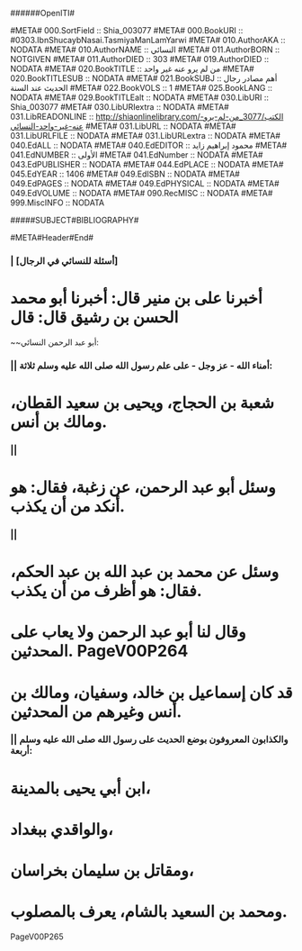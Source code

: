 ######OpenITI#


#META# 000.SortField	:: Shia_003077
#META# 000.BookURI	:: #0303.IbnShucaybNasai.TasmiyaManLamYarwi
#META# 010.AuthorAKA	:: NODATA
#META# 010.AuthorNAME	:: النسائي
#META# 011.AuthorBORN	:: NOTGIVEN
#META# 011.AuthorDIED	:: 303
#META# 019.AuthorDIED	:: NODATA
#META# 020.BookTITLE	:: من لم يرو عنه غير واحد
#META# 020.BookTITLESUB	:: NODATA
#META# 021.BookSUBJ	:: أهم مصادر رجال الحديث عند السنة
#META# 022.BookVOLS	:: 1
#META# 025.BookLANG	:: NODATA
#META# 029.BookTITLEalt	:: NODATA
#META# 030.LibURI	:: Shia_003077
#META# 030.LibURIextra	:: NODATA
#META# 031.LibREADONLINE	:: http://shiaonlinelibrary.com/الكتب/3077_من-لم-يرو-عنه-غير-واحد-النسائي
#META# 031.LibURL	:: NODATA
#META# 031.LibURLFILE	:: NODATA
#META# 031.LibURLextra	:: NODATA
#META# 040.EdALL	:: NODATA
#META# 040.EdEDITOR	:: محمود إبراهيم زايد
#META# 041.EdNUMBER	:: الأولى
#META# 041.EdNumber	:: NODATA
#META# 043.EdPUBLISHER	:: NODATA
#META# 044.EdPLACE	:: NODATA
#META# 045.EdYEAR	:: 1406
#META# 049.EdISBN	:: NODATA
#META# 049.EdPAGES	:: NODATA
#META# 049.EdPHYSICAL	:: NODATA
#META# 049.EdVOLUME	:: NODATA
#META# 090.RecMISC	:: NODATA
#META# 999.MiscINFO	:: NODATA



#####SUBJECT#BIBLIOGRAPHY#

#META#Header#End#
### | [أسئلة للنسائي في الرجال]
# أخبرنا على بن منير قال: أخبرنا أبو محمد الحسن بن رشيق قال: قال
~~أبو عبد الرحمن النسائي:
### || أمناء الله - عز وجل - على علم رسول الله صلى الله عليه وسلم ثلاثة:
# شعبة بن الحجاج، ويحيى بن سعيد القطان، ومالك بن أنس.

### || 
# وسئل أبو عبد الرحمن، عن زغبة، فقال: هو أنكد من أن يكذب.
### || 
# وسئل عن محمد بن عبد الله بن عبد الحكم، فقال: هو أظرف من أن يكذب.
# وقال لنا أبو عبد الرحمن ولا يعاب على المحدثين. PageV00P264
# قد كان إسماعيل بن خالد، وسفيان، ومالك بن أنس وغيرهم من المحدثين.
### || والكذابون المعروفون بوضع الحديث على رسول الله صلى الله عليه وسلم أربعة:
# ابن أبي يحيى بالمدينة،
# والواقدي ببغداد،
# ومقاتل بن سليمان بخراسان،
# ومحمد بن السعيد بالشام، يعرف بالمصلوب.
PageV00P265